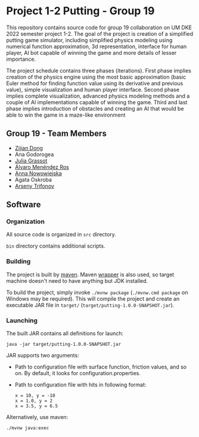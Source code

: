 # Project 1-2 Putting - Group 19

This repository contains source code for group 19 collaboration on UM 
DKE 2022 semester project 1-2. The goal of the project is creation of
a simplified putting game simulator, including simplified physics 
modeling using numerical function approximation, 3d representation, 
interface for human player, AI bot capable of winning the game and 
more details of lesser importance. 

The project schedule contains three phases (iterations). First phase 
implies creation of the physics engine using the most basic 
approximation (basic Euler method for finding function value using its
derivative and previous value), simple visualization and human player
interface. Second phase implies complete visualization, advanced physics 
modeling methods and a couple of AI implementations capable of winning 
the game. Third and last phase implies introduction of obstacles and 
creating an AI that would be able to win the game in a maze-like 
environment

## Group 19 - Team Members

- [Zijian Dong](https://github.com/zijiandongkurt)
- Ana Godorogea
- [Julia Grassot](https://github.com/juliagrst)
- [Álvaro Menéndez Ros](https://github.com/DKeAlvaro)
- [Anna Nowowiejska](https://github.com/annanowo)
- Agata Oskroba
- [Arseny Trifonov](https://github.com/etki)

## Software

### Organization

All source code is organized in `src` directory.

`bin` directory contains additional scripts.

### Building

The project is built by [maven](https://maven.apache.org/). Maven 
[wrapper](https://maven.apache.org/wrapper/) is also used, so target 
machine doesn't need to have anything but JDK installed.

To build the project, simply invoke `./mvnw package` 
(`./mvnw.cmd package` on Windows may be required). This will compile the 
project and create an executable JAR file in `target/` 
(`target/putting-1.0.0-SNAPSHOT.jar`).

### Launching

The built JAR contains all definitions for launch:

```
java -jar target/putting-1.0.0-SNAPSHOT.jar
```

JAR supports two arguments:

- Path to configuration file with surface function, friction values,
and so on. By default, it looks for configuration.properties.
- Path to configuration file with hits in following format:

    ```
    x = 10, y = -10
    x = 1.0, y = 2
    x = 3.5, y = 6.5
    ```

Alternatively, use maven:

```
./mvnw java:exec
```
